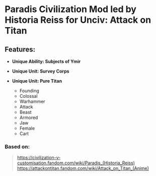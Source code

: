 # Paradis Civilization Mod led by Historia Reiss for Unciv: Attack on Titan

## Features:
- **Unique Ability: Subjects of Ymir**

- **Unique Unit: Survey Corps**

- **Unique Unit: Pure Titan**
  * Founding
  * Colossal
  * Warhammer
  * Attack
  * Beast
  * Armored
  * Jaw
  * Female
  * Cart

### Based on:
>https://civilization-v-customisation.fandom.com/wiki/Paradis_(Historia_Reiss)
>https://attackontitan.fandom.com/wiki/Attack_on_Titan_(Anime)
